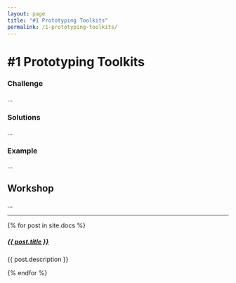 ```yaml
---
layout: page
title: "#1 Prototyping Toolkits"
permalink: /1-prototyping-toolkits/
---
```


# #1 Prototyping Toolkits

### Challenge
...

### Solutions
...

### Example
...

## Workshop
...

<div class="section-index">
    <hr class="panel-line">
    {% for post in site.docs  %}        
    <div class="entry">
    <h5><a href="{{ post.url | prepend: site.baseurl }}">{{ post.title }}</a></h5>
    <p>{{ post.description }}</p>
    </div>{% endfor %}
</div>